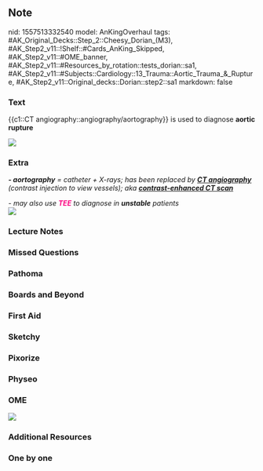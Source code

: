 ## Note
nid: 1557513332540
model: AnKingOverhaul
tags: #AK_Original_Decks::Step_2::Cheesy_Dorian_(M3), #AK_Step2_v11::!Shelf::#Cards_AnKing_Skipped, #AK_Step2_v11::#OME_banner, #AK_Step2_v11::#Resources_by_rotation::tests_dorian::sa1, #AK_Step2_v11::#Subjects::Cardiology::13_Trauma::Aortic_Trauma_&_Rupture, #AK_Step2_v11::Original_decks::Dorian::step2::sa1
markdown: false

### Text
{{c1::CT angiography::angiography/aortography}} is used to diagnose
<b>aortic rupture</b>
<div><img src="paste-4982162063361.jpg"></div>

### Extra
<i><b>- aortography</b> = catheter + X-rays; has been replaced by
<u style="font-weight: bold;">CT angiography</u> (contrast
injection to view vessels); aka <b><u>contrast-enhanced CT
scan</u></b></i>
<div>
  <i>- may also use <b><font color="#FC0280">TEE</font></b> to
  diagnose in <b>unstable</b> patients</i>
</div>
<div>
  <i><b><u><img src="paste-4969277161473%20(1).jpg"></u></b></i>
</div>

### Lecture Notes


### Missed Questions


### Pathoma


### Boards and Beyond


### First Aid


### Sketchy


### Pixorize


### Physeo


### OME
<div class="ome-widget">
  <a href="https://onlinemeded.org?ref=anki"><img src=
  "_OME_AnkiFlashcards_General_4.png"></a>
</div>

### Additional Resources


### One by one

